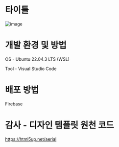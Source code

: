 # 타이틀 
![image](https://github.com/pdh4869/pdh4869.github.io/assets/76561901/7332fca7-ccbe-4420-bb50-5b58fbcf8d4b)

# 개발 환경 및 방법
OS - Ubuntu 22.04.3 LTS (WSL)

Tool - Visual Studio Code

# 배포 방법
Firebase

# 감사 - 디자인 템플릿 원천 코드
https://html5up.net/aerial
